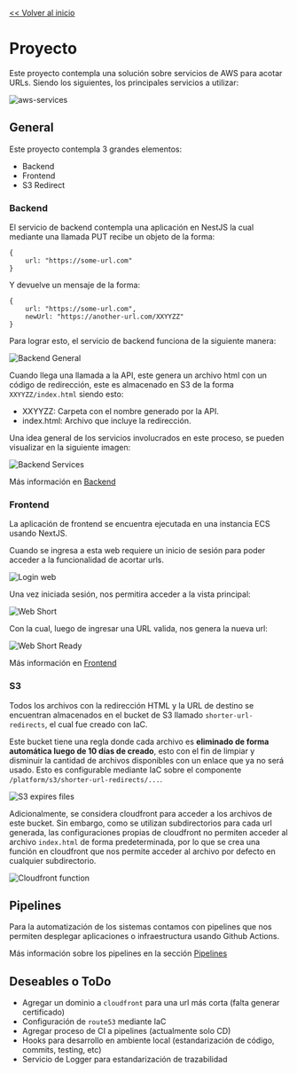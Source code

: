 [<< Volver al inicio](../README.md)
# Proyecto

Este proyecto contempla una solución sobre servicios de AWS para acotar URLs. Siendo los siguientes, los principales servicios a utilizar:

![aws-services](../assets/aws-services.png)


## General 
Este proyecto contempla 3 grandes elementos: 
- Backend
- Frontend
- S3 Redirect

### Backend
El servicio de backend contempla una aplicación en NestJS la cual mediante una llamada PUT recibe un objeto de la forma:

```
{
    url: "https://some-url.com"
}
```

Y devuelve un mensaje de la forma:

```
{
    url: "https://some-url.com",
    newUrl: "https://another-url.com/XXYYZZ"
}
```

Para lograr esto, el servicio de backend funciona de la siguiente manera:

![Backend General](../assets/backend-general.png)

Cuando llega una llamada a la API, este genera un archivo html con un código de redirección, este es almacenado en S3 de la forma `XXYYZZ/index.html` siendo esto:
- XXYYZZ: Carpeta con el nombre generado por la API.
- index.html: Archivo que incluye la redirección.

Una idea general de los servicios involucrados en este proceso, se pueden visualizar en la siguiente imagen:

![Backend Services](../assets/backend-services.png)


Más información en [Backend](backend/README.md)

### Frontend

La aplicación de frontend se encuentra ejecutada en una instancia ECS usando NextJS.

Cuando se ingresa a esta web requiere un inicio de sesión para poder acceder a la funcionalidad de acortar urls.

![Login web](../assets/web-login.png)

Una vez iniciada sesión, nos permitira acceder a la vista principal:

![Web Short](../assets/web-short.png)

Con la cual, luego de ingresar una URL valida, nos genera la nueva url:

![Web Short Ready](../assets/web-short-ready.png)

Más información en [Frontend](frontend/README.md)



### S3 
Todos los archivos con la redirección HTML y la URL de destino se encuentran almacenados en el bucket de S3 llamado `shorter-url-redirects`, el cual fue creado con IaC. 

Este bucket tiene una regla donde cada archivo es **eliminado de forma automática luego de 10 días de creado**, esto con el fin de limpiar y disminuir la cantidad de archivos disponibles con un enlace que ya no será usado. Esto es configurable mediante IaC sobre el componente `/platform/s3/shorter-url-redirects/...`.

![S3 expires files](../assets/s3-expire-files.png)

Adicionalmente, se considera cloudfront para acceder a los archivos de este bucket. Sin embargo, como se utilizan subdirectorios para cada url generada, las configuraciones propias de cloudfront no permiten acceder al archivo `index.html` de forma predeterminada, por lo que se crea una función en cloudfront que nos permite acceder al archivo por defecto en cualquier subdirectorio.

![Cloudfront function](../assets/cloudfront-function.png)


## Pipelines

Para la automatización de los sistemas contamos con pipelines que nos permiten desplegar aplicaciones o infraestructura usando Github Actions.

Más información sobre los pipelines en la sección [Pipelines](../pipelines/README.md)

## Deseables o ToDo
- Agregar un dominio a `cloudfront` para una url más corta (falta generar certificado)
- Configuración de `route53` mediante IaC
- Agregar proceso de CI a pipelines (actualmente solo CD)
- Hooks para desarrollo en ambiente local (estandarización de código, commits, testing, etc)
- Servicio de Logger para estandarización de trazabilidad